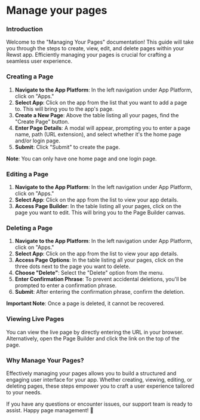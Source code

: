 # Manage your pages

### Introduction

Welcome to the "Managing Your Pages" documentation! This guide will take you through the steps to create, view, edit, and delete pages within your Rewst app. Efficiently managing your pages is crucial for crafting a seamless user experience.

### Creating a Page

1. **Navigate to the App Platform**: In the left navigation under App Platform, click on "Apps."
2. **Select App**: Click on the app from the list that you want to add a page to. This will bring you to the app's page.
3. **Create a New Page**: Above the table listing all your pages, find the "Create Page" button.
4. **Enter Page Details**: A modal will appear, prompting you to enter a page name, path (URL extension), and select whether it's the home page and/or login page.
5. **Submit**: Click "Submit" to create the page.

**Note**: You can only have one home page and one login page.

### Editing a Page

1. **Navigate to the App Platform**: In the left navigation under App Platform, click on "Apps."
2. **Select App**: Click on the app from the list to view your app details.
3. **Access Page Builder**: In the table listing all your pages, click on the page you want to edit. This will bring you to the Page Builder canvas.

### Deleting a Page

1. **Navigate to the App Platform**: In the left navigation under App Platform, click on "Apps."
2. **Select App**: Click on the app from the list to view your app details.
3. **Access Page Options**: In the table listing all your pages, click on the three dots next to the page you want to delete.
4. **Choose "Delete"**: Select the "Delete" option from the menu.
5. **Enter Confirmation Phrase**: To prevent accidental deletions, you'll be prompted to enter a confirmation phrase.
6. **Submit**: After entering the confirmation phrase, confirm the deletion.

**Important Note**: Once a page is deleted, it cannot be recovered.

### Viewing Live Pages

You can view the live page by directly entering the URL in your browser. Alternatively, open the Page Builder and click the link on the top of the page.

### Why Manage Your Pages?

Effectively managing your pages allows you to build a structured and engaging user interface for your app. Whether creating, viewing, editing, or deleting pages, these steps empower you to craft a user experience tailored to your needs.

If you have any questions or encounter issues, our support team is ready to assist. Happy page management! 🚀
